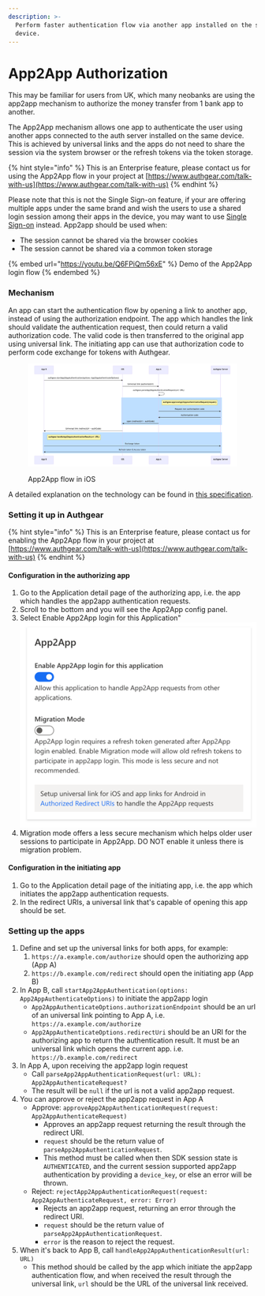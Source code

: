 ```yaml
---
description: >-
  Perform faster authentication flow via another app installed on the same
  device.
---
```


# App2App Authorization

This may be familiar for users from UK, which many neobanks are using the app2app mechanism to authorize the money transfer from 1 bank app to another.

The App2App mechanism allows one app to authenticate the user using another apps connected to the auth server installed on the same device. This is achieved by universal links and the apps do not need to share the session via the system browser or the refresh tokens via the token storage.

{% hint style="info" %}
This is an Enterprise feature, please contact us for using the App2App flow in your project at [https://www.authgear.com/talk-with-us](https://www.authgear.com/talk-with-us)
{% endhint %}

Please note that this is not the Single Sign-on feature, if your are offering multiple apps under the same brand and wish the users to use a shared login session among their apps in the device, you may want to use [Single Sign-on](../single-sign-on.md) instead. App2app should be used when:

* The session cannot be shared via the browser cookies
* The session cannot be shared via a common token storage

{% embed url="https://youtu.be/Q6FPiQm56xE" %}
Demo of the App2App login flow
{% endembed %}

### Mechanism

An app can start the authentication flow by opening a link to another app, instead of using the authorization endpoint. The app which handles the link should validate the authentication request, then could return a valid authorization code. The valid code is then transferred to the original app using universal link. The initiating app can use that authorization code to perform code exchange for tokens with Authgear.

<figure><img src="../../.gitbook/assets/image (12).png" alt=""><figcaption><p>App2App flow in iOS</p></figcaption></figure>

A detailed explanation on the technology can be found in [this specification](https://github.com/authgear/authgear-server/blob/main/docs/specs/app2app.md).

### Setting it up in Authgear

{% hint style="info" %}
This is an Enterprise feature, please contact us for enabling the App2App flow in your project at [https://www.authgear.com/talk-with-us](https://www.authgear.com/talk-with-us)
{% endhint %}

#### Configuration in the authorizing app

1. Go to the Application detail page of the authorizing app, i.e. the app which handles the app2app authentication requests.
2. Scroll to the bottom and you will see the App2App config panel.
3. Select Enable App2App login for this Application"\
   <img src="../../.gitbook/assets/image (14).png" alt="" data-size="original">
4. Migration mode offers a less secure mechanism which helps older user sessions to participate in App2App. DO NOT enable it unless there is migration problem.

#### Configuration in the initiating app

1. Go to the Application detail page of the initiating app, i.e. the app which initiates the app2app authentication requests.
2. In the redirect URIs, a universal link that's capable of opening this app should be set.

### Setting up the apps

1. Define and set up the universal links for both apps, for example:
   1. `https://a.example.com/authorize` should open the authorizing app (App A)
   2. `https://b.example.com/redirect` should open the initiating app (App B)
2. In App B, call `startApp2AppAuthentication(options: App2AppAuthenticateOptions)` to initiate the app2app login
   * `App2AppAuthenticateOptions.authorizationEndpoint` should be an url of an universal link pointing to App A, i.e. `https://a.example.com/authorize`
   * `App2AppAuthenticateOptions.redirectUri` should be an URI for the authorizing app to return the authentication result. It must be an universal link which opens the current app. i.e. `https://b.example.com/redirect`
3. In App A, upon receiving the app2app login request
   * Call `parseApp2AppAuthenticationRequest(url: URL): App2AppAuthenticateRequest?`
   * The result will be `null` if the url is not a valid app2app request.
4. You can approve or reject the app2app request in App A
   * Approve: `approveApp2AppAuthenticationRequest(request: App2AppAuthenticateRequest)`
     * Approves an app2app request returning the result through the redirect URI.
     * `request` should be the return value of `parseApp2AppAuthenticationRequest`.
     * This method must be called when then SDK session state is `AUTHENTICATED`, and the current session supported app2app authentication by providing a `device_key`, or else an error will be thrown.
   * Reject: `rejectApp2AppAuthenticationRequest(request: App2AppAuthenticateRequest, error: Error)`
     * Rejects an app2app request, returning an error through the redirect URI.
     * `request` should be the return value of `parseApp2AppAuthenticationRequest`.
     * `error` is the reason to reject the request.
5. When it's back to App B, call `handleApp2AppAuthenticationResult(url: URL)`
   * This method should be called by the app which initiate the app2app authentication flow, and when received the result through the universal link, `url` should be the URL of the universal link received.
